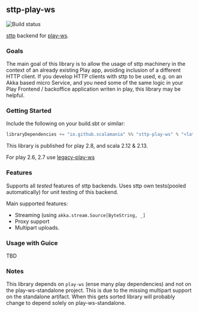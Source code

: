 ## sttp-play-ws ##

![Build status](https://github.com/scalamania/sttp-play-ws/actions/workflows/ci.yml/badge.svg)

[sttp][sttp] backend for [play-ws][playws].

### Goals ###

The main goal of this library is to allow the usage of sttp machinery in the context of an already existing Play app, avoiding inclusion of a different HTTP client.
If you develop HTTP clients with sttp to be used, e.g. on an Akka based micro Service, and you need some of the same logic in your Play Frontend / backoffice application writen in play, this library may be helpful.


### Getting Started ###
 
Include the following on your build.sbt or similar:
 

```scala
libraryDependencies += "io.github.scalamania" %% "sttp-play-ws" % "<latest>"
```

This library is published for play 2.8, and scala 2.12 & 2.13.

For play 2.6, 2.7 use [legacy-play-ws][legacy-play-ws]

### Features ###

Supports all *tested* features of sttp backends. Uses sttp own tests(pooled automatically) for unit testing of this backend.

Main supported features:

* Streaming (using `akka.stream.Source[ByteString, _]`
* Proxy support
* Multipart uploads.



### Usage with Guice ###

TBD


### Notes ###

This library depends on `play-ws` (ense many play dependencies) and not on the play-ws-standalone project. This is due to the missing multipart support on the standalone artifact.
When this gets sorted library will probably change to depend solely on play-ws-standalone.






[sttp]: https://github.com/softwaremill/sttp
[playws]: https://github.com/playframework/play-ws
[legacy-play-ws]: https://github.com/ragb/sttp-play-ws

